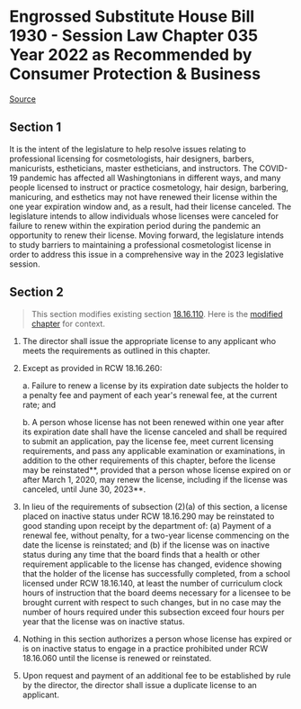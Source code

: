 # Engrossed Substitute House Bill 1930 - Session Law Chapter 035 Year 2022 as Recommended by Consumer Protection & Business

[Source](http://lawfilesext.leg.wa.gov/biennium/2021-22/Pdf/Bills/Session%20Laws/House/1930-S.SL.pdf)
## Section 1
It is the intent of the legislature to help resolve issues relating to professional licensing for cosmetologists, hair designers, barbers, manicurists, estheticians, master estheticians, and instructors. The COVID-19 pandemic has affected all Washingtonians in different ways, and many people licensed to instruct or practice cosmetology, hair design, barbering, manicuring, and esthetics may not have renewed their license within the one year expiration window and, as a result, had their license canceled. The legislature intends to allow individuals whose licenses were canceled for failure to renew within the expiration period during the pandemic an opportunity to renew their license. Moving forward, the legislature intends to study barriers to maintaining a professional cosmetologist license in order to address this issue in a comprehensive way in the 2023 legislative session.


## Section 2
> This section modifies existing section [18.16.110](/rcw/18_businesses_and_professions/18.016_cosmetologists_hair_designers_barbers_manicurists_and_estheticians.md). Here is the [modified chapter](rcw/18_businesses_and_professions/18.016_cosmetologists_hair_designers_barbers_manicurists_and_estheticians.md) for context.

1. The director shall issue the appropriate license to any applicant who meets the requirements as outlined in this chapter.

2. Except as provided in RCW 18.16.260:

    a. Failure to renew a license by its expiration date subjects the holder to a penalty fee and payment of each year's renewal fee, at the current rate; and

    b. A person whose license has not been renewed within one year after its expiration date shall have the license canceled and shall be required to submit an application, pay the license fee, meet current licensing requirements, and pass any applicable examination or examinations, in addition to the other requirements of this chapter, before the license may be reinstated**, provided that a person whose license expired on or after March 1, 2020, may renew the license, including if the license was canceled, until June 30, 2023**.

3. In lieu of the requirements of subsection (2)(a) of this section, a license placed on inactive status under RCW 18.16.290 may be reinstated to good standing upon receipt by the department of: (a) Payment of a renewal fee, without penalty, for a two-year license commencing on the date the license is reinstated; and (b) if the license was on inactive status during any time that the board finds that a health or other requirement applicable to the license has changed, evidence showing that the holder of the license has successfully completed, from a school licensed under RCW 18.16.140, at least the number of curriculum clock hours of instruction that the board deems necessary for a licensee to be brought current with respect to such changes, but in no case may the number of hours required under this subsection exceed four hours per year that the license was on inactive status.

4. Nothing in this section authorizes a person whose license has expired or is on inactive status to engage in a practice prohibited under RCW 18.16.060 until the license is renewed or reinstated.

5. Upon request and payment of an additional fee to be established by rule by the director, the director shall issue a duplicate license to an applicant.

